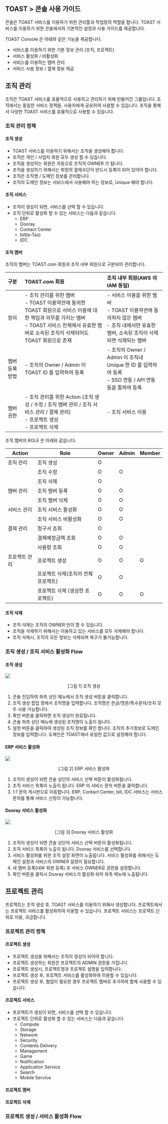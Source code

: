 ## TOAST > 콘솔 사용 가이드
콘솔은 TOAST 서비스를 이용하기 위한 관리툴과 작업창의 역할을 합니다.
TOAST 서비스를 이용하기 위한 콘솔에서의 기본적인 설정과 사용 가이드를 제공합니다.

TOAST Console 은 아래와 같은 기능을 제공합니다.

- 서비스를 이용하기 위한 기본 정보 관리 (조직, 프로젝트)
- 서비스 활성화 / 비활성화
- 서비스를 이용하는 멤버 관리
- 서비스 사용 정보 / 결제 정보 제공

## 조직 관리

조직은 TOAST 서비스를 효율적으로 사용하고 관리하기 위해 만들어진 그룹입니다.
조직에서는 동일한 서비스 정책을, 사용자에게 공유하여 사용할 수 있습니다.
조직을 통해서 다양한 TOAST 서비스를 효율적으로 사용할 수 있습니다.

### 조직 관리 정책

#### 조직 생성
- TOAST 서비스를 이용하기 위해서는 조직을 생성해야 합니다.
- 조직은 개인 / 사업자 회원 모두 생성 할 수 있습니다.
- 조직을 생성하는 회원은 자동으로 조직의 OWNER 가 됩니다.
- 조직을 생성하기 위해서는 회원의 결제수단이 반드시 등록이 되어 있어야 합니다.
- 조직은 조직명 / 도메인 정보를 관리합니다.
- 조직의 도메인 정보는 서비스에서 사용해야 하는 정보로, Unique 해야 합니다.
#### 조직 서비스
- 조직이 생성이 되면, 서비스를 선택 할 수 있습니다.
- 조직 단위로 활성화 할 수 있는 서비스는 다음과 같습니다.
    - ERP
    - Dooray
    - Contact Center
    - bill(e-Tax)
    - IDC
#### 조직 멤버
조직의 멤버는 TOAST.com 회원과 조직 내부 회원으로 구분되어 관리합니다.

| 구분 | TOAST.com 회원 | 조직 내부 회원(AWS 의 IAM 동일) |
| :--- | :----------- | :------- |
| 정의 | \- 조직 관리를 위한 멤버<br>\- TOAST 이용약관에 동의한 TOAST 회원으로 서비스 이용에 대한 책임과 의무를 가지는 멤버<br>\- TOAST 서비스 전체에서 유효한 멤버로 소속된 조직이 삭제되어도 TOAST 회원으로 존재 | \- 서비스 이용을 위한 멤버<br>\- TOAST 이용약관에 동의하지 않은 멤버<br>\- 조직 내에서만 유효한 멤버, 소속된 조직이 삭제되면 삭제되는 멤버 |
| 멤버 등록 방법 | \- 조직의 Owner / Admin 이 TOAST ID 를 입력하여 등록 | \- 조직의 Owner / Admin 이 조직내 Unique 한 ID 를 입력하여 등록<br>\- SSO 연동 / API 연동 등을 통하여 등록 |
| 멤버 권한 | \- 조직 관리를 위한 Action \(조직 생성 / 수정 / 조직 멤버 관리 / 조직 서비스 관리 / 결제 관리\)<br>\- 프로젝트 생성<br>\- 프로젝트 삭제 | \- 조직 서비스 이용 |

조직 멤버의 ROLE 은 아래와 같습니다.

| Action | Role | Owner | Admin | Member |
| ------ | ---- | ----- | ----- | ------ |
| 조직 관리 | 조직 생성 | O |  |  |
|  | 조직 수정 | O | O |  |
|  | 조직 삭제 | O |  |  |  
| 멤버 관리 | 조직 멤버 등록 | O | O |  |  
|  | 조직 멤버 삭제 | O | O |  |  
| 서비스 관리 | 조직 서비스 활성화 | O | O |  |  
|  | 조직 서비스 비활성화 | O | O |  |  
| 결제 관리 | 청구서 조회 | O |  |  |
|  | 결제예정금액 조회 | O | O |  |
|  | 사용량 조회 | O | O |  |  
| 프로젝트 관리 | 프로젝트 생성 | O | O | O |  
|  | 프로젝트 삭제(조직의 전체 프로젝트) | O | O |  |  
|  | 프로젝트 삭제 (생성한 프로젝트) | O | O | O |  

#### 조직 삭제
- 조직 삭제는 조직의 OWNER 만이 할 수 있습니다.
- 조직을 삭제하기 위해서는 이용하고 있는 서비스를 모두 삭제해야 합니다.
- 조직 삭제시, 조직의 모든 정보는 삭제되며 복구가 불가능합니다.

### 조직 생성 / 조직 서비스 활성화 Flow
#### 조직 생성

![](http://static.toastoven.net/toast/console_guide/consoleguide_001.png)
<center>[그림 1] 조직 생성 </center>

1) 콘솔 진입하여 좌측 상단 메뉴에서 조직 생성 버튼을 클릭합니다.
2) 조직 생성 팝업 창에서 조직명을 입력합니다. 조직명은 한글/영문/특수문자/숫자 모두 사용 가능합니다.
3) 확인 버튼을 클릭하면 조직 생성이 완료됩니다.
4) 콘솔 좌측 상단 메뉴에 생성된 조직명이 노출이 됩니다.
5) 설정 버튼을 클릭하여 생성된 조직 정보를 확인 합니다. 조직의 추가정보로 도메인 정보를 입력합니다. 도메인은 TOAST에서 유일한 값으로 설정해야 합니다.  

#### ERP 서비스 활성화

![](http://static.toastoven.net/toast/console_guide/consoleguide_002.png)
<center>[그림 2] ERP 서비스 활성화 </center>

1) 조직이 생성이 되면 콘솔 상단의 서비스 선택 버튼이 활성화됩니다.
2) 조직 서비스 목록이 노출이 됩니다. ERP 의 서비스 문의 버튼을 클릭합니다.
3) 1:1 문의 게시판으로 이동합니다.
  ERP, Contact Center, bill, IDC 서비스는 서비스 문의를 통해 서비스 신청이 가능합니다.

#### Dooray 서비스 활성화

![](http://static.toastoven.net/toast/console_guide/consoleguide_003.png)
<center>[그림 3] Dooray 서비스 활성화 </center>

1) 조직이 생성이 되면 콘솔 상단의 서비스 선택 버튼이 활성화됩니다.
2) 조직 서비스 목록이 노출이 됩니다. Dooray 서비스를 선택합니다.
3) 서비스 활성화를 위한 조직 설정 화면이 노출됩니다. 서비스 활성화를 위해서는 도메인 설정과 서비스의 OWNER 설정이 필요합니다.
4) 새 멤버 등록(내부 회원 등록) 후 서비스 OWNER로 권한을 설정합니다.
5) 확인 버튼을 클릭시 Dooray 서비스가 활성화 되어 좌측 메뉴에 노출됩니다.

## 프로젝트 관리
프로젝트는 조직 생성 후, TOAST 서비스를 이용하기 위해서 생성합니다.
프로젝트에서는 프로젝트 서비스를 활성화하여 이용할 수 있습니다.
프로젝트 서비스는 프로젝트 단위로 이용, 과금합니다.

### 프로젝트 관리 정책
#### 프로젝트 생성
- 프로젝트 생성을 위해서는 조직이 생성이 되어야 합니다.
- 프로젝트 생성하는 회원은 프로젝트의 ADMIN 권한을 가집니다.
- 프로젝트 생성시, 프로젝트명과 프로젝트 설명을 입력합니다.
- 프로젝트 생성 후, 프로젝트 서비스를 활성화하여 이용할 수 있습니다.
- 프로젝트 생성 후, 협업이 필요한 경우 프로젝트 멤버로 추가하여 함께 사용할 수 있습니다.
#### 프로젝트 서비스
- 프로젝트가 생성이 되면, 서비스를 선택 할 수 있습니다.
- 프로젝트 단위로 활성화 할 수 있는 서비스는 다음과 같습니다.
  - Compute
  - Storage
  - Network
  - Security
  - Contents Delivery
  - Management
  - Game
  - Notification
  - Application Service
  - Search 
  - Mobile Service

#### 프로젝트 멤버
#### 프로젝트 삭제

### 프로젝트 생성 / 서비스 활성화 Flow
